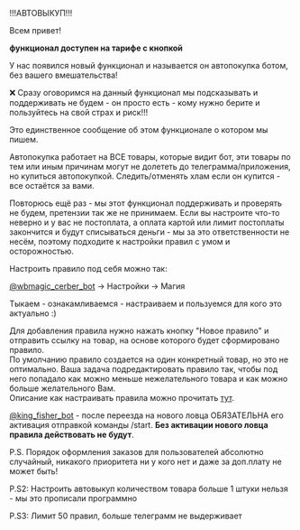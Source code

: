 !!!АВТОВЫКУП!!!


Всем привет!

**функционал доступен на тарифе с кнопкой**

У нас появился новый функционал и называется он автопокупка ботом, без вашего вмешательства!


❌ Сразу оговоримся на данный функционал мы подсказывать и поддерживать не будем - он просто есть - кому нужно берите и пользуйтесь на свой страх и риск!!!

Это единственное сообщение об этом функционале о котором мы пишем.

Автопокупка работает на ВСЕ товары, которые видит бот, эти товары по тем или иным причинам могут не долететь до телеграмма/приложения, но купиться автопокупкой.
Следить/отменять хлам если он купится - все остаётся за вами.

Повторюсь ещё раз - мы этот функционал поддерживать и проверять не будем, претензии так же не принимаем.
Если вы настроите что-то неверно и у вас не постоплата, а оплата картой или лимит постоплаты закончится и будут списываться деньги - мы за это ответственности не несём, поэтому подходите к настройки правил с умом и осторожностью.

Настроить правило под себя можно так:

[@wbmagic_cerber_bot](http://t.me/wbmagic_cerber_bot) -> Настройки -> Магия

Тыкаем - ознакамливаемся - настраиваем и пользуемся для кого это актуально :)

Для добавления правила нужно нажать кнопку "Новое правило" и отправить ссылку на товар, на основе которого будет сформировано правило.  
По умолчанию правило создается на один конкретный товар, но это не оптимально. Ваша задача подредактировать правило так, чтобы под него попадало как можно меньше нежелательного товара и как можно больше желательного Вам.  
Описание как настраивать правила можно прочитать [тут](/autobot_faq/).  

[@king_fisher_bot](http://t.me/king_fisher_bot) - после переезда на нового ловца ОБЯЗАТЕЛЬНА его активация отправкой команды /start. **Без активации нового ловца правила действовать не будут**.

P.S. Порядок оформления заказов для пользователей абсолютно случайный, никакого приоритета ни у кого нет и даже за доп.плату не может быть!


P.S2: Настроить автовыкуп количеством товара больше 1 штуки нельзя - мы это прописали программно

P.S3: Лимит 50 правил, больше телеграмм не выдерживает
